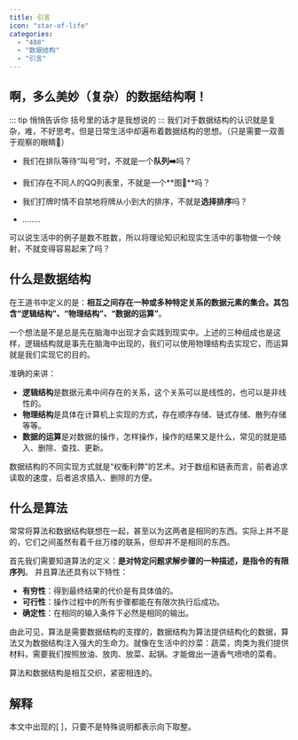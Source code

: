 ```yaml
---
title: 引言
icon: "star-of-life"
categories:
  - "408"
  - "数据结构"
  - "引言"
---
```

## 啊，多么美妙（复杂）的数据结构啊！
::: tip 悄悄告诉你
括号里的话才是我想说的
:::
我们对于数据结构的认识就是复杂，难，不好思考。但是日常生活中却遍布着数据结构的思想。（只是需要一双善于观察的眼睛:eyes:）

- 我们在排队等待“叫号”时，不就是一个**队列➡️**吗？

- 我们存在不同人的QQ列表里，不就是一个**图👤**吗？

- 我们打牌时情不自禁地将牌从小到大的排序，不就是**选择排序**吗？

- ........

可以说生活中的例子是数不胜数，所以将理论知识和现实生活中的事物做一个映射，不就变得容易起来了吗？
## 什么是数据结构
在王道书中定义的是：**相互之间存在一种或多种特定关系的数据元素的集合。其包含“逻辑结构”、“物理结构”、“数据的运算”**。

一个想法是不是总是先在脑海中出现才会实践到现实中。上述的三种组成也是这样，逻辑结构就是事先在脑海中出现的，我们可以使用物理结构去实现它，而运算就是我们实现它的目的。

准确的来讲：

- **逻辑结构**是数据元素中间存在的关系，这个关系可以是线性的，也可以是非线性的。
- **物理结构**是具体在计算机上实现的方式，存在顺序存储、链式存储、散列存储等等。
- **数据的运算**是对数据的操作，怎样操作，操作的结果又是什么，常见的就是插入、删除、查找、更新。

数据结构的不同实现方式就是“权衡利弊”的艺术。对于数组和链表而言，前者追求读取的速度，后者追求插入、删除的方便。

## 什么是算法
常常将算法和数据结构联想在一起，甚至以为这两者是相同的东西。实际上并不是的，它们之间虽然有着千丝万缕的联系，但却并不是相同的东西。

首先我们需要知道算法的定义：**是对特定问题求解步骤的一种描述，是指令的有限序列**。
并且算法还具有以下特性：
- **有穷性**：得到最终结果的代价是有具体值的。
- **可行性**：操作过程中的所有步骤都能在有限次执行后成功。
- **确定性**：在相同的输入条件下必然是相同的输出。

由此可见，算法是需要数据结构的支撑的，数据结构为算法提供结构化的数据，算法又为数据结构注入强大的生命力。就像在生活中的炒菜：蔬菜，肉类为我们提供材料，需要我们按照放油、放肉、放菜、起锅。才能做出一道香气喷喷的菜肴。

算法和数据结构是相互交织，紧密相连的。

## 解释
本文中出现的[ ]，只要不是特殊说明都表示向下取整。




